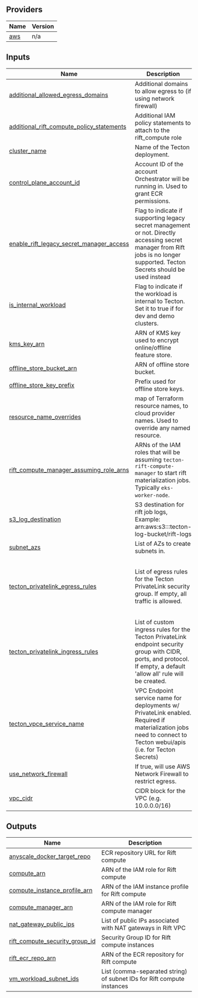 <!-- BEGIN_TF_DOCS -->

## Providers

| Name | Version |
|------|---------|
| <a name="provider_aws"></a> [aws](#provider\_aws) | n/a |
## Inputs

| Name | Description | Type | Default | Required |
|------|-------------|------|---------|:--------:|
| <a name="input_additional_allowed_egress_domains"></a> [additional\_allowed\_egress\_domains](#input\_additional\_allowed\_egress\_domains) | Additional domains to allow egress to (if using network firewall) | `list(string)` | `[]` | no |
| <a name="input_additional_rift_compute_policy_statements"></a> [additional\_rift\_compute\_policy\_statements](#input\_additional\_rift\_compute\_policy\_statements) | Additional IAM policy statements to attach to the rift\_compute role | `list(any)` | `[]` | no |
| <a name="input_cluster_name"></a> [cluster\_name](#input\_cluster\_name) | Name of the Tecton deployment. | `string` | n/a | yes |
| <a name="input_control_plane_account_id"></a> [control\_plane\_account\_id](#input\_control\_plane\_account\_id) | Account ID of the account Orchestrator will be running in. Used to grant ECR permissions. | `string` | `null` | no |
| <a name="input_enable_rift_legacy_secret_manager_access"></a> [enable\_rift\_legacy\_secret\_manager\_access](#input\_enable\_rift\_legacy\_secret\_manager\_access) | Flag to indicate if supporting legacy secret management or not. Directly accessing secret manager from Rift jobs is no longer supported. Tecton Secrets should be used instead | `bool` | `false` | no |
| <a name="input_is_internal_workload"></a> [is\_internal\_workload](#input\_is\_internal\_workload) | Flag to indicate if the workload is internal to Tecton. Set it to true if for dev and demo clusters. | `bool` | `false` | no |
| <a name="input_kms_key_arn"></a> [kms\_key\_arn](#input\_kms\_key\_arn) | ARN of KMS key used to encrypt online/offline feature store. | `string` | `null` | no |
| <a name="input_offline_store_bucket_arn"></a> [offline\_store\_bucket\_arn](#input\_offline\_store\_bucket\_arn) | ARN of offline store bucket. | `string` | n/a | yes |
| <a name="input_offline_store_key_prefix"></a> [offline\_store\_key\_prefix](#input\_offline\_store\_key\_prefix) | Prefix used for offline store keys. | `string` | `"offline-store/"` | no |
| <a name="input_resource_name_overrides"></a> [resource\_name\_overrides](#input\_resource\_name\_overrides) | map of Terraform resource names, to cloud provider names. Used to override any named resource. | `map(string)` | `{}` | no |
| <a name="input_rift_compute_manager_assuming_role_arns"></a> [rift\_compute\_manager\_assuming\_role\_arns](#input\_rift\_compute\_manager\_assuming\_role\_arns) | ARNs of the IAM roles that will be assuming `tecton-rift-compute-manager` to start rift materialization jobs. Typically `eks-worker-node`. | `list(string)` | n/a | yes |
| <a name="input_s3_log_destination"></a> [s3\_log\_destination](#input\_s3\_log\_destination) | S3 destination for rift job logs, Example: arn:aws:s3:::tecton-log-bucket/rift-logs | `string` | n/a | yes |
| <a name="input_subnet_azs"></a> [subnet\_azs](#input\_subnet\_azs) | List of AZs to create subnets in. | `list(string)` | n/a | yes |
| <a name="input_tecton_privatelink_egress_rules"></a> [tecton\_privatelink\_egress\_rules](#input\_tecton\_privatelink\_egress\_rules) | List of egress rules for the Tecton PrivateLink security group. If empty, all traffic is allowed. | <pre>list(object({<br/>    cidr        = string<br/>    from_port   = number<br/>    to_port     = number<br/>    protocol    = string<br/>    description = string<br/>  }))</pre> | `[]` | no |
| <a name="input_tecton_privatelink_ingress_rules"></a> [tecton\_privatelink\_ingress\_rules](#input\_tecton\_privatelink\_ingress\_rules) | List of custom ingress rules for the Tecton PrivateLink endpoint security group with CIDR, ports, and protocol. If empty, a default 'allow all' rule will be created. | <pre>list(object({<br/>    cidr        = string<br/>    from_port   = number<br/>    to_port     = number<br/>    protocol    = string<br/>    description = string<br/>  }))</pre> | `[]` | no |
| <a name="input_tecton_vpce_service_name"></a> [tecton\_vpce\_service\_name](#input\_tecton\_vpce\_service\_name) | VPC Endpoint service name for deployments w/ PrivateLink enabled. Required if materialization jobs need to connect to Tecton webui/apis (i.e. for Tecton Secrets) | `string` | `null` | no |
| <a name="input_use_network_firewall"></a> [use\_network\_firewall](#input\_use\_network\_firewall) | If true, will use AWS Network Firewall to restrict egress. | `bool` | `false` | no |
| <a name="input_vpc_cidr"></a> [vpc\_cidr](#input\_vpc\_cidr) | CIDR block for the VPC (e.g. 10.0.0.0/16) | `string` | `"10.0.0.0/16"` | no |  
## Outputs

| Name | Description |
|------|-------------|
| <a name="output_anyscale_docker_target_repo"></a> [anyscale\_docker\_target\_repo](#output\_anyscale\_docker\_target\_repo) | ECR repository URL for Rift compute |
| <a name="output_compute_arn"></a> [compute\_arn](#output\_compute\_arn) | ARN of the IAM role for Rift compute |
| <a name="output_compute_instance_profile_arn"></a> [compute\_instance\_profile\_arn](#output\_compute\_instance\_profile\_arn) | ARN of the IAM instance profile for Rift compute |
| <a name="output_compute_manager_arn"></a> [compute\_manager\_arn](#output\_compute\_manager\_arn) | ARN of the IAM role for Rift compute manager |
| <a name="output_nat_gateway_public_ips"></a> [nat\_gateway\_public\_ips](#output\_nat\_gateway\_public\_ips) | List of public IPs associated with NAT gateways in Rift VPC |
| <a name="output_rift_compute_security_group_id"></a> [rift\_compute\_security\_group\_id](#output\_rift\_compute\_security\_group\_id) | Security Group ID for Rift compute instances |
| <a name="output_rift_ecr_repo_arn"></a> [rift\_ecr\_repo\_arn](#output\_rift\_ecr\_repo\_arn) | ARN of the ECR repository for Rift compute |
| <a name="output_vm_workload_subnet_ids"></a> [vm\_workload\_subnet\_ids](#output\_vm\_workload\_subnet\_ids) | List (comma-separated string) of subnet IDs for Rift compute instances |
<!-- END_TF_DOCS -->